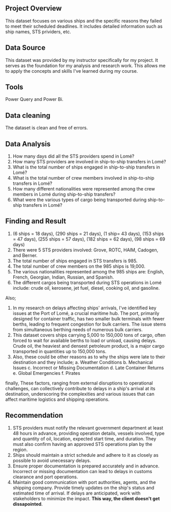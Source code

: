 ## Project Overview
This dataset focuses on various ships and the specific reasons they failed to meet their scheduled deadlines.
It includes detailed information such as ship names, STS prividers, etc.

## Data Source
This dataset was provided by my instructor specifically for my project. It serves as the foundation for my analysis and research work.
This allows me to apply the concepts and skills I've learned during my course.

## Tools
Power Query and Power Bi.

## Data cleaning
The dataset is clean and free of errors.

## Data Analysis
1. How many days did all the STS providers spend in Lomé?
2. How many STS providers are involved in ship-to-ship transfers in Lomé?
3. What is the total number of ships engaged in ship-to-ship transfers in Lomé?
4. What is the total number of crew members involved in ship-to-ship transfers in Lomé?
5. How many different nationalities were represented among the crew members in Lomé during ship-to-ship transfers?
6. What were the various types of cargo being transported during ship-to-ship transfers in Lomé?

## Finding and Result
1. (6 ships = 18 days), (290 ships = 21 days), (1 ship= 43 days), (153 ships = 47 days), (255 ships = 57 days), (182 ships = 62 days), (98 ships = 69 days)
2. There were 5 STS providers involved: Grove, ROTC, HAIM, Cadogen, and Berner.
3. The total number of ships engaged in STS transfers is 985.
4. The total number of crew members on the 985 ships is 19,000.
5. The various nationalities represented among the 985 ships are: English, French, Georgian, Indian, Russian, and Spanish.
6. The different cargos being transported during STS operations in Lomé include: crude oil, kerosene, jet fuel, diesel, cooking oil, and gasoline.

Also;
1. In my research on delays affecting ships' arrivals, I've identified key issues at the Port of Lomé, a crucial maritime hub. The port, primarily designed for container traffic, has
two smaller bulk terminals with fewer berths, leading to frequent congestion for bulk carriers. The issue stems from simultaneous berthing needs of numerous bulk carriers.
2. This dataset covers ships carrying 5,000 to 150,000 tons of cargo, often forced to wait for available berths to load or unload, causing delays. Crude oil, the heaviest and densest
petroleum product, is a major cargo transported in quantities up to 150,000 tons.
3. Also, these could be other reasons as to why the ships were late to their destination and they include;
   a.  Weather Conditions
   b.  Mechanical Issues
   c.  Incorrect or Missing Documentation
   d.  Late Container Returns
   e.  Global Emergencies
   f.  Pirates
   
finally, These factors, ranging from external disruptions to operational challenges, can collectively contribute to delays in a ship's arrival at its destination, underscoring the
complexities and various issues that can affect maritime logistics and shipping operations.

## Recommendation
1. STS providers must notify the relevant government department at least 48 hours in advance, providing operation details, vessels involved, type and quantity of oil,
location, expected start time, and duration. They must also confirm having an approved STS operations plan by the region.
2. Ships should maintain a strict schedule and adhere to it as closely as possible to avoid unecessary delays.
3. Ensure proper documentation is prepared accurately and in advance. Incorrect or missing documentation can lead to delays in customs clearance and port operations.
4. Maintain good communication with port authorities, agents, and the shipping company. Provide timely updates on the ship's status and estimated time of arrival.
If delays are anticipated, work with stakeholders to minimize the impact. **This way, the client doesn't get dissapointed**.

